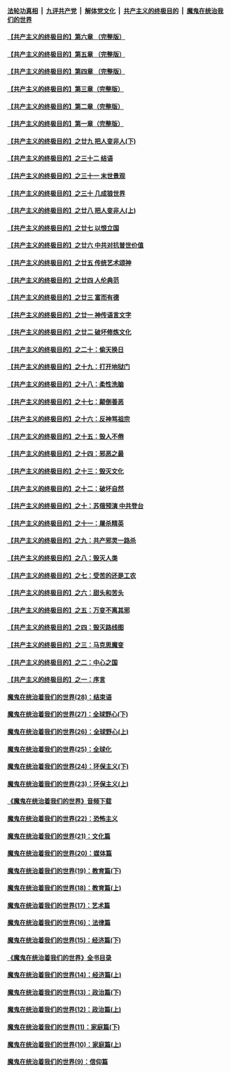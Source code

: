 ####  [法轮功真相](../../../../basic/blob/master/README.md?t=04032001) &nbsp;|&nbsp; [九评共产党](../../../../9ping.md/blob/master/README.md?t=04032001) &nbsp;|&nbsp; [解体党文化](../../../../jtdwh.md/blob/master/README.md?t=04032001)  &nbsp;|&nbsp; [共产主义的终极目的](../../../../gczydzjmd.md/blob/master/README.md?t=04032001) &nbsp;|&nbsp; [魔鬼在统治我们的世界](../../../../mgztzwmdsj.md/blob/master/README.md?t=04032001) 

#### [【共产主义的终极目的】第六章 （完整版）](../pages/nsc422/n11428913.md?t=04032001) 

#### [【共产主义的终极目的】第五章 （完整版）](../pages/nsc422/n11428912.md?t=04032001) 

#### [【共产主义的终极目的】第四章 （完整版）](../pages/nsc422/n11428907.md?t=04032001) 

#### [【共产主义的终极目的】第三章（完整版）](../pages/nsc422/n11428848.md?t=04032001) 

#### [【共产主义的终极目的】第二章（完整版）](../pages/nsc422/n11428831.md?t=04032001) 

#### [【共产主义的终极目的】第一章（完整版）](../pages/nsc422/n11417651.md?t=04032001) 

#### [【共产主义的终极目的】之廿九 把人变非人(下)](../pages/nsc422/n11344140.md?t=04032001) 

#### [【共产主义的终极目的】之三十二 结语](../pages/nsc422/n11360535.md?t=04032001) 

#### [【共产主义的终极目的】之三十一 末世景观](../pages/nsc422/n11351129.md?t=04032001) 

#### [【共产主义的终极目的】之三十 几成狼世界](../pages/nsc422/n11348280.md?t=04032001) 

#### [【共产主义的终极目的】之廿八 把人变非人(上)](../pages/nsc422/n11340492.md?t=04032001) 

#### [【共产主义的终极目的】之廿七 以恨立国](../pages/nsc422/n11336944.md?t=04032001) 

#### [【共产主义的终极目的】之廿六 中共对抗普世价值](../pages/nsc422/n11324785.md?t=04032001) 

#### [【共产主义的终极目的】之廿五 传统艺术颂神](../pages/nsc422/n11296396.md?t=04032001) 

#### [【共产主义的终极目的】之廿四 人伦典范](../pages/nsc422/n11296397.md?t=04032001) 

#### [【共产主义的终极目的】之廿三 富而有德](../pages/nsc422/n11283598.md?t=04032001) 

#### [【共产主义的终极目的】之廿一 神传语言文字](../pages/nsc422/n11263265.md?t=04032001) 

#### [【共产主义的终极目的】之廿二 破坏修炼文化](../pages/nsc422/n11245728.md?t=04032001) 

#### [【共产主义的终极目的】之二十：偷天换日](../pages/nsc422/n11238846.md?t=04032001) 

#### [【共产主义的终极目的】之十九：打开地狱门](../pages/nsc422/n11206376.md?t=04032001) 

#### [【共产主义的终极目的】之十八：柔性洗脑](../pages/nsc422/n11199994.md?t=04032001) 

#### [【共产主义的终极目的】之十七：颠倒善恶](../pages/nsc422/n11179782.md?t=04032001) 

#### [【共产主义的终极目的】之十六：反神骂祖宗](../pages/nsc422/n11166798.md?t=04032001) 

#### [【共产主义的终极目的】之十五：毁人不倦](../pages/nsc422/n11166792.md?t=04032001) 

#### [【共产主义的终极目的】之十四：邪恶之最](../pages/nsc422/n11150249.md?t=04032001) 

#### [【共产主义的终极目的】之十三：毁灭文化](../pages/nsc422/n11135227.md?t=04032001) 

#### [【共产主义的终极目的】之十二：破坏自然](../pages/nsc422/n11135214.md?t=04032001) 

#### [【共产主义的终极目的】之十：苏俄预演 中共登台](../pages/nsc422/n11118424.md?t=04032001) 

#### [【共产主义的终极目的】之十一：屠杀精英](../pages/nsc422/n11118442.md?t=04032001) 

#### [【共产主义的终极目的】之九：共产邪灵一路杀](../pages/nsc422/n11114139.md?t=04032001) 

#### [【共产主义的终极目的】之八：毁灭人类](../pages/nsc422/n11108503.md?t=04032001) 

#### [【共产主义的终极目的】之七：受苦的还是工农](../pages/nsc422/n11101809.md?t=04032001) 

#### [【共产主义的终极目的】之六：甜头和苦头](../pages/nsc422/n11096971.md?t=04032001) 

#### [【共产主义的终极目的】之五：万变不离其邪](../pages/nsc422/n11091285.md?t=04032001) 

#### [【共产主义的终极目的】之四：毁灭路线图](../pages/nsc422/n11086284.md?t=04032001) 

#### [【共产主义的终极目的】之三：马克思魔变](../pages/nsc422/n11061941.md?t=04032001) 

#### [【共产主义的终极目的】之二：中心之国](../pages/nsc422/n11047728.md?t=04032001) 

#### [【共产主义的终极目的】之一：序言](../pages/nsc422/n11086077.md?t=04032001) 

#### [魔鬼在统治着我们的世界(28)：结束语](../pages/nsc422/n10936246.md?t=04032001) 

#### [魔鬼在统治着我们的世界(27)：全球野心(下)](../pages/nsc422/n10928319.md?t=04032001) 

#### [魔鬼在统治着我们的世界(26)：全球野心(上)](../pages/nsc422/n10900318.md?t=04032001) 

#### [魔鬼在统治着我们的世界(25)：全球化](../pages/nsc422/n10788205.md?t=04032001) 

#### [魔鬼在统治着我们的世界(24)：环保主义(下)](../pages/nsc422/n10695307.md?t=04032001) 

#### [魔鬼在统治着我们的世界(23)：环保主义(上)](../pages/nsc422/n10688613.md?t=04032001) 

#### [《魔鬼在统治着我们的世界》音频下载](../pages/nsc422/n10635553.md?t=04032001) 

#### [魔鬼在统治着我们的世界(22)：恐怖主义](../pages/nsc422/n10614727.md?t=04032001) 

#### [魔鬼在统治着我们的世界(21)：文化篇](../pages/nsc422/n10597706.md?t=04032001) 

#### [魔鬼在统治着我们的世界(20)：媒体篇](../pages/nsc422/n10586579.md?t=04032001) 

#### [魔鬼在统治着我们的世界(19)：教育篇(下)](../pages/nsc422/n10564808.md?t=04032001) 

#### [魔鬼在统治着我们的世界(18)：教育篇(上)](../pages/nsc422/n10526970.md?t=04032001) 

#### [魔鬼在统治着我们的世界(17)：艺术篇](../pages/nsc422/n10499093.md?t=04032001) 

#### [魔鬼在统治着我们的世界(16)：法律篇](../pages/nsc422/n10485969.md?t=04032001) 

#### [魔鬼在统治着我们的世界(15)：经济篇(下)](../pages/nsc422/n10469975.md?t=04032001) 

#### [《魔鬼在统治着我们的世界》全书目录](../pages/nsc422/n10464261.md?t=04032001) 

#### [魔鬼在统治着我们的世界(14)：经济篇(上)](../pages/nsc422/n10457370.md?t=04032001) 

#### [魔鬼在统治着我们的世界(13)：政治篇(下)](../pages/nsc422/n10448270.md?t=04032001) 

#### [魔鬼在统治着我们的世界(12)：政治篇(上)](../pages/nsc422/n10444576.md?t=04032001) 

#### [魔鬼在统治着我们的世界(11)：家庭篇(下)](../pages/nsc422/n10440961.md?t=04032001) 

#### [魔鬼在统治着我们的世界(10)：家庭篇(上)](../pages/nsc422/n10435448.md?t=04032001) 

#### [魔鬼在统治着我们的世界(9)：信仰篇](../pages/nsc422/n10432159.md?t=04032001) 


